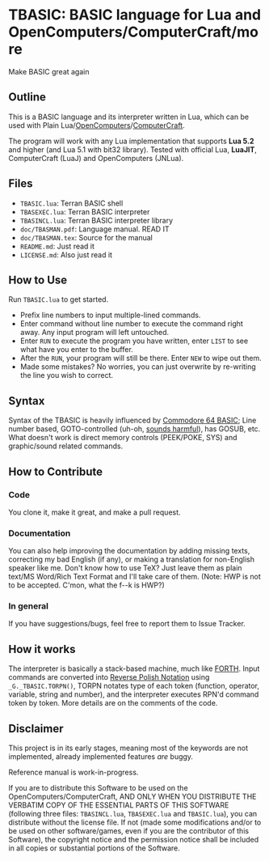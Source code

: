 # TBASIC: BASIC language for Lua and OpenComputers/ComputerCraft/more

Make BASIC great again

## Outline

This is a BASIC language and its interpreter written in Lua, which can be used with Plain Lua/[OpenComputers](https://oc.cil.li/index.php?/page/index.html)/[ComputerCraft](http://computercraft.info/).

The program will work with any Lua implementation that supports __Lua 5.2__ and higher (and Lua 5.1 with bit32 library). Tested with official Lua, __LuaJIT__, ComputerCraft (LuaJ) and OpenComputers (JNLua).

## Files

* ```TBASIC.lua```: Terran BASIC shell
* ```TBASEXEC.lua```: Terran BASIC interpreter
* ```TBASINCL.lua```: Terran BASIC interpreter library
* ```doc/TBASMAN.pdf```: Language manual. READ IT
* ```doc/TBASMAN.tex```: Source for the manual
* ```README.md```: Just read it
* ```LICENSE.md```: Also just read it


## How to Use

Run ```TBASIC.lua``` to get started.

* Prefix line numbers to input multiple-lined commands.
* Enter command without line number to execute the command right away. Any input program will left untouched.
* Enter ```RUN``` to execute the program you have written, enter ```LIST``` to see what have you enter to the buffer.
* After the ```RUN```, your program will still be there. Enter ```NEW``` to wipe out them.
* Made some mistakes? No worries, you can just overwrite by re-writing the line you wish to correct.


## Syntax

Syntax of the TBASIC is heavily influenced by [Commodore 64 BASIC](https://www.c64-wiki.com/index.php/BASIC#Overview_of_BASIC_Version_2.0_.28second_release.29_Commands); Line number based, GOTO-controlled (uh-oh, [sounds harmful](http://homepages.cwi.nl/~storm/teaching/reader/Dijkstra68.pdf)), has GOSUB, etc. What doesn't work is direct memory controls (PEEK/POKE, SYS) and graphic/sound related commands.


## How to Contribute

### Code
You clone it, make it great, and make a pull request.

### Documentation
You can also help improving the documentation by adding missing texts, correcting my bad English (if any), or making a translation for non-English speaker like me. Don't know how to use TeX? Just leave them as plain text/MS Word/Rich Text Format and I'll take care of them. (Note: HWP is not to be accepted. C'mon, what the f--k is HWP?)

### In general
If you have suggestions/bugs, feel free to report them to Issue Tracker.


## How it works

The interpreter is basically a stack-based machine, much like [FORTH](https://en.wikipedia.org/wiki/FORTH). Input commands are converted into [Reverse Polish Notation](https://en.wikipedia.org/wiki/Reverse_Polish_notation) using ```_G._TBASIC.TORPN()```, TORPN notates type of each token (function, operator, variable, string and number), and the interpreter executes RPN'd command token by token. More details are on the comments of the code.


## Disclaimer

This project is in its early stages, meaning most of the keywords are not implemented, already implemented features _are_ buggy.

Reference manual is work-in-progress.

If you are to distribute this Software to be used on the OpenComputers/ComputerCraft, AND ONLY WHEN YOU DISTRIBUTE THE VERBATIM COPY OF THE ESSENTIAL PARTS OF THIS SOFTWARE (following three files: ```TBASINCL.lua```, ```TBASEXEC.lua``` and ```TBASIC.lua```), you can distribute without the license file. If not (made some modifications and/or to be used on other software/games, even if you are the contributor of this Software), the copyright notice and the permission notice shall be included in all copies or substantial portions of the Software.
